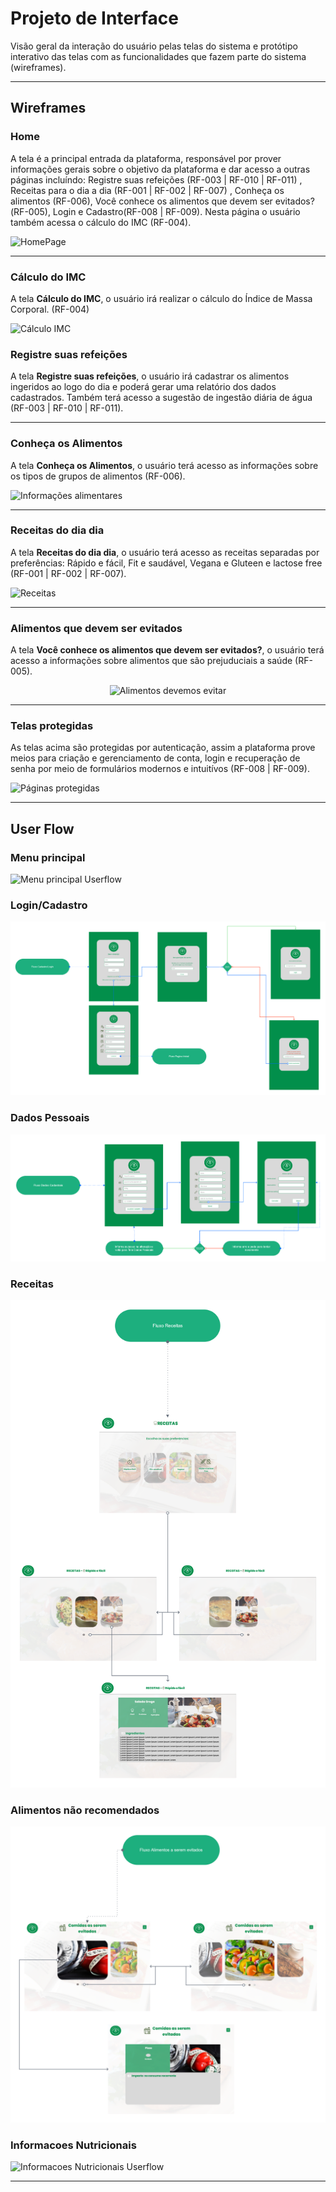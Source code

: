 
# Projeto de Interface

Visão geral da interação do usuário pelas telas do sistema e protótipo interativo das telas com as funcionalidades que fazem parte do sistema (wireframes).

________________________________________________________________________________________________________________________________________________________

## Wireframes

### Home


A tela é a principal entrada da plataforma, responsável por prover informações gerais sobre o objetivo da plataforma e dar acesso a outras páginas incluíndo: Registre suas refeições (RF-003 | RF-010 | RF-011) , Receitas para o dia a dia (RF-001 | RF-002 | RF-007) , Conheça os alimentos (RF-006), Você conhece os alimentos que devem ser evitados?(RF-005), Login e Cadastro(RF-008 | RF-009). Nesta página o usuário também acessa o cálculo do IMC (RF-004).

![HomePage](https://user-images.githubusercontent.com/125522668/236067066-4c37b440-e237-40c3-87ca-52668d02c802.png)

________________________________________________________________________________________________________________________________________________________
### Cálculo do IMC


A tela **Cálculo do IMC**, o usuário irá realizar o cálculo do Índice de Massa Corporal. (RF-004)

![Cálculo IMC](https://user-images.githubusercontent.com/125522668/235009975-59a0c918-5b01-4adb-b664-f44f4faa88aa.png)


### Registre suas refeições

A tela **Registre suas refeições**, o usuário irá cadastrar os alimentos ingeridos ao logo do dia e poderá gerar uma relatório dos dados cadastrados. Também terá acesso a sugestão de ingestão diária de água (RF-003 | RF-010 | RF-011).

________________________________________________________________________________________________________________________________________________________
### Conheça os Alimentos

A tela **Conheça os Alimentos**, o usuário terá acesso as informações sobre os tipos de grupos de alimentos (RF-006).

![Informações alimentares](https://user-images.githubusercontent.com/125522668/235021349-2d44e798-e64a-4637-9bab-61d54d3d165f.png)

________________________________________________________________________________________________________________________________________________________
### Receitas do dia dia

A tela **Receitas do dia dia**, o usuário terá acesso as receitas separadas por preferências: Rápido e fácil, Fit e saudável, Vegana e Gluteen e lactose free (RF-001 | RF-002 | RF-007).

![Receitas](https://user-images.githubusercontent.com/125522668/235015987-aa5d65ff-ed07-40db-9bf8-9f73ef6d214b.png)



________________________________________________________________________________________________________________________________________________________
### Alimentos que devem ser evitados

A tela **Você conhece os alimentos que devem ser evitados?**, o usuário terá acesso a informações sobre alimentos que são prejuduciais a saúde (RF-005).

<div align="center">
 
 ![Alimentos devemos evitar](https://user-images.githubusercontent.com/125522668/235030320-8a5a0f5f-3e4f-4b43-8a9d-189d7aedfab3.jpeg)
 
 </div>


_______________________________________________________________________________________________________________________________________________________
### Telas protegidas

As telas acima são protegidas por autenticação, assim a plataforma prove meios para criação e gerenciamento de conta, login e recuperação de senha por meio de formulários modernos e intuitívos (RF-008 | RF-009).

![Páginas protegidas](https://user-images.githubusercontent.com/125522668/235024372-198f5544-e03b-4841-b13d-4170ce67f8f5.png)

________________________________________________________________________________________________________________________________________________________


## User Flow

### Menu principal

![Menu principal Userflow](img/FlowHomePage.png)

### Login/Cadastro

![Login/Cadastro Userflow](img/FlowLogin.png)

### Dados Pessoais

![Dados Pessoais Userflow](img/FlowDadosPessoais.png)

### Receitas

![Receitas Userflow](img/FlowReceitas.png)

### Alimentos não recomendados

![Alimentos não recomendados Userflow](img/FlowAlimentosEvitados.png)

### Informacoes Nutricionais

![Informacoes Nutricionais Userflow](img/FlowInformacoesNutricionais.png)

---


